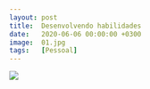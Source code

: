 ```yaml
---
layout: post
title:  Desenvolvendo habilidades
date:   2020-06-06 00:00:00 +0300
image:  01.jpg
tags:   [Pessoal]
---
```


![]({{site.baseurl}}/img/04.jpg)

